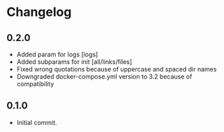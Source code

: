 # Changelog

## 0.2.0
- Added param for logs [logs]
- Added subparams for init [all/links/files]
- Fixed wrong quotations because of uppercase and spaced dir names
- Downgraded docker-compose.yml version to 3.2 because of compatibility

## 0.1.0
- Initial commit.